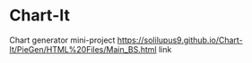 # Chart-It
Chart generator mini-project
https://solilupus9.github.io/Chart-It/PieGen/HTML%20Files/Main_BS.html link 
